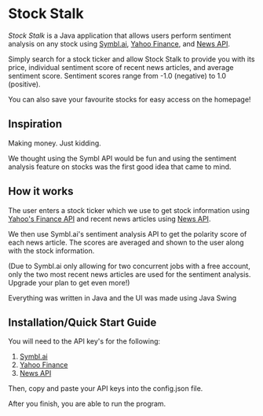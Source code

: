 # Stock Stalk
*Stock Stalk* is a Java application that allows users perform sentiment analysis on any stock using [Symbl.ai](https://symbl.ai/), [Yahoo Finance](https://www.yahoofinanceapi.com/), and [News API](https://newsapi.org/s/google-news-api).

Simply search for a stock ticker and allow Stock Stalk to provide you with its price, individual sentiment score of recent news articles, and average sentiment score. Sentiment scores range from -1.0 (negative) to 1.0 (positive).

You can also save your favourite stocks for easy access on the homepage!

## Inspiration
Making money. Just kidding. 

We thought using the Symbl API would be fun and using the sentiment analysis feature on stocks was the first good idea that came to mind.

## How it works
The user enters a stock ticker which we use to get stock information using [Yahoo's Finance API](https://www.yahoofinanceapi.com/) and recent news articles using [News API](https://newsapi.org/s/google-news-api). 

We then use Symbl.ai's sentiment analysis API to get the polarity score of each news article. The scores are averaged and shown to the user along with the stock information.

(Due to Symbl.ai only allowing for two concurrent jobs with a free account, only the two most recent news articles are used for the sentiment analysis. Upgrade your plan to get even more!)

Everything was written in Java and the UI was made using Java Swing

## Installation/Quick Start Guide

You will need to the API key's for the following:
1. [Symbl.ai](https://docs.symbl.ai/docs/developer-tools/authentication)
2. [Yahoo Finance](https://www.yahoofinanceapi.com/dashboard)
3. [News API](https://newsapi.org/register)

Then, copy and paste your API keys into the config.json file.

After you finish, you are able to run the program. 

